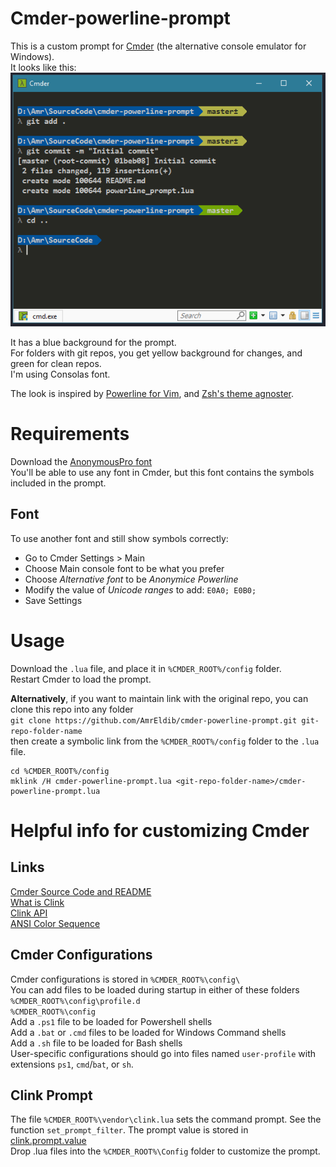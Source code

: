 # Cmder-powerline-prompt

This is a custom prompt for [Cmder](http://cmder.net/) (the alternative console emulator for Windows).  
It looks like this:  
![screenshot](screenshot.png)

It has a blue background for the prompt.  
For folders with git repos, you get yellow background for changes, and green for clean repos.  
I'm using Consolas font.

The look is inspired by [Powerline for Vim](https://github.com/powerline/powerline), and [Zsh's theme agnoster](https://github.com/agnoster/agnoster-zsh-theme).

# Requirements

Download the [AnonymousPro font](https://github.com/powerline/fonts/tree/master/AnonymousPro)  
You'll be able to use any font in Cmder, but this font contains the symbols included in the prompt. 

## Font
To use another font and still show symbols correctly:  
- Go to Cmder Settings > Main  
- Choose Main console font to be what you prefer  
- Choose _Alternative font_ to be _Anonymice Powerline_  
- Modify the value of _Unicode ranges_ to add: `E0A0; E0B0;`  
- Save Settings  

# Usage

Download the `.lua` file, and place it in `%CMDER_ROOT%/config` folder.  
Restart Cmder to load the prompt.

__Alternatively__, if you want to maintain link with the original repo, you can clone this repo into any folder  
`git clone https://github.com/AmrEldib/cmder-powerline-prompt.git git-repo-folder-name`  
then create a symbolic link from the `%CMDER_ROOT%/config` folder to the `.lua` file.  
```
cd %CMDER_ROOT%/config  
mklink /H cmder-powerline-prompt.lua <git-repo-folder-name>/cmder-powerline-prompt.lua 
```  

# Helpful info for customizing Cmder 

## Links
[Cmder Source Code and README](https://github.com/cmderdev/cmder)  
[What is Clink](https://github.com/mridgers/clink/blob/master/docs/clink.md)  
[Clink API](https://github.com/mridgers/clink/blob/master/docs/api.md)  
[ANSI Color Sequence](http://ascii-table.com/ansi-escape-sequences.php)  

## Cmder Configurations
Cmder configurations is stored in `%CMDER_ROOT%\config\`  
You can add files to be loaded during startup in either of these folders  
        `%CMDER_ROOT%\config\profile.d`  
        `%CMDER_ROOT%\config`  
Add a `.ps1` file to be loaded for Powershell shells  
Add a `.bat` or `.cmd` files to be loaded for Windows Command shells  
Add a `.sh` file to be loaded for Bash shells  
User-specific configurations should go into files named `user-profile` with extensions `ps1`, `cmd`/`bat`, or `sh`.  

## Clink Prompt 
The file `%CMDER_ROOT%\vendor\clink.lua` sets the command prompt. See the function `set_prompt_filter`.
The prompt value is stored in [clink.prompt.value](https://github.com/mridgers/clink/blob/master/docs/api.md#clinkpromptvalue)  
Drop .lua files into the `%CMDER_ROOT%\Config` folder to customize the prompt.
